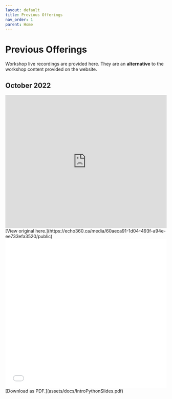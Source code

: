 ```yaml
---
layout: default
title: Previous Offerings
nav_order: 1
parent: Home
---
```


<!-- If you still want to provide access to old workshop recordings, this is the place! Full-length live workshop videos go here. -->
<!-- If you decide you don't need it, delete this page AND go to 'index.md', set has_children to false. -->


# Previous Offerings
Workshop live recordings are provided here. They are an **alternative** to the workshop content provided on the website.

## October 2022
<iframe height="416" width="100%" allowfullscreen frameborder=0 src="https://echo360.ca/media/60aeca91-1d04-493f-a94e-ee733efa3520/public"></iframe>
[View original here.](https://echo360.ca/media/60aeca91-1d04-493f-a94e-ee733efa3520/public)

<embed src="assets/docs/IntroPythonSlides.pdf" style="border:none;" width="100%" height="466px">
[Download as PDF.](assets/docs/IntroPythonSlides.pdf)